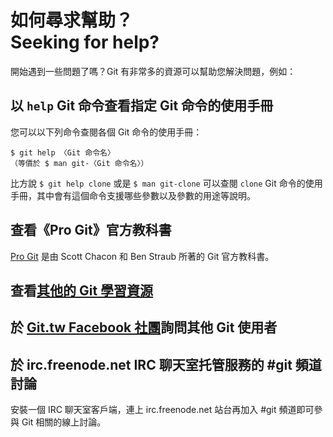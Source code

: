 # 如何尋求幫助？<br />Seeking for help?
開始遇到一些問題了嗎？Git 有非常多的資源可以幫助您解決問題，例如：

## 以 `help` Git 命令查看指定 Git 命令的使用手冊
您可以以下列命令查閱各個 Git 命令的使用手冊：
`````
$ git help 〈Git 命令名〉
（等價於 $ man git-〈Git 命令名〉）
`````

比方說 `$ git help clone` 或是 `$ man git-clone` 可以查閱 `clone` Git 命令的使用手冊，其中會有這個命令支援哪些參數以及參數的用途等說明。

## 查看《Pro Git》官方教科書
[Pro Git](http://git-scm.com/book/zh-tw) 是由 Scott Chacon 和 Ben Straub 所著的 Git 官方教科書。

## 查看[其他的 Git 學習資源](其他學習資源.markdown)

## 於 [Git.tw Facebook 社團](https://www.facebook.com/groups/git.tw)詢問其他 Git 使用者

## 於 irc.freenode.net IRC 聊天室托管服務的 #git 頻道討論
安裝一個 IRC 聊天室客戶端，連上 irc.freenode.net 站台再加入 #git 頻道即可參與 Git 相關的線上討論。
